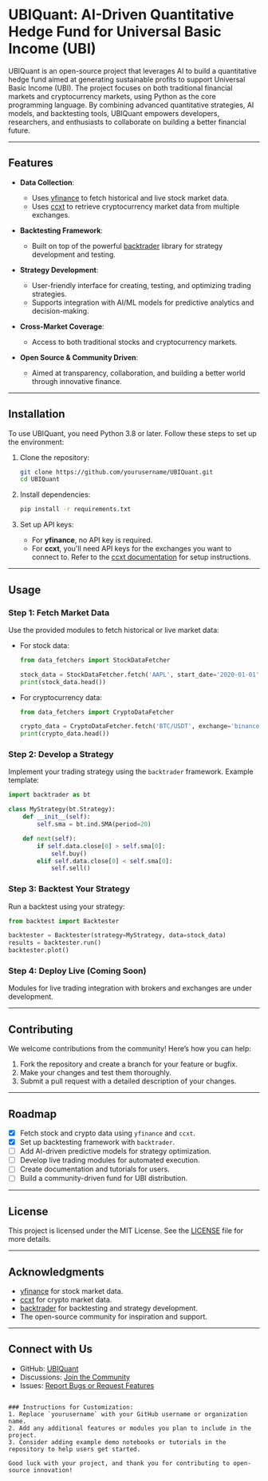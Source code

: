 # UBIQuant: AI-Driven Quantitative Hedge Fund for Universal Basic Income (UBI)

UBIQuant is an open-source project that leverages AI to build a quantitative hedge fund aimed at generating sustainable profits to support Universal Basic Income (UBI). The project focuses on both traditional financial markets and cryptocurrency markets, using Python as the core programming language. By combining advanced quantitative strategies, AI models, and backtesting tools, UBIQuant empowers developers, researchers, and enthusiasts to collaborate on building a better financial future.

---

## Features

- **Data Collection**: 
  - Uses [yfinance](https://pypi.org/project/yfinance/) to fetch historical and live stock market data.
  - Uses [ccxt](https://pypi.org/project/ccxt/) to retrieve cryptocurrency market data from multiple exchanges.

- **Backtesting Framework**: 
  - Built on top of the powerful [backtrader](https://www.backtrader.com/) library for strategy development and testing.

- **Strategy Development**: 
  - User-friendly interface for creating, testing, and optimizing trading strategies.
  - Supports integration with AI/ML models for predictive analytics and decision-making.

- **Cross-Market Coverage**: 
  - Access to both traditional stocks and cryptocurrency markets.

- **Open Source & Community Driven**: 
  - Aimed at transparency, collaboration, and building a better world through innovative finance.

---

## Installation

To use UBIQuant, you need Python 3.8 or later. Follow these steps to set up the environment:

1. Clone the repository:
   ```bash
   git clone https://github.com/yourusername/UBIQuant.git
   cd UBIQuant
   ```

2. Install dependencies:
   ```bash
   pip install -r requirements.txt
   ```

3. Set up API keys:
   - For **yfinance**, no API key is required.
   - For **ccxt**, you'll need API keys for the exchanges you want to connect to. Refer to the [ccxt documentation](https://docs.ccxt.com/en/latest/manual.html#api-keys) for setup instructions.

---

## Usage

### Step 1: Fetch Market Data
Use the provided modules to fetch historical or live market data:
- For stock data:
  ```python
  from data_fetchers import StockDataFetcher

  stock_data = StockDataFetcher.fetch('AAPL', start_date='2020-01-01', end_date='2023-01-01')
  print(stock_data.head())
  ```

- For cryptocurrency data:
  ```python
  from data_fetchers import CryptoDataFetcher

  crypto_data = CryptoDataFetcher.fetch('BTC/USDT', exchange='binance', timeframe='1d')
  print(crypto_data.head())
  ```

### Step 2: Develop a Strategy
Implement your trading strategy using the `backtrader` framework. Example template:
```python
import backtrader as bt

class MyStrategy(bt.Strategy):
    def __init__(self):
        self.sma = bt.ind.SMA(period=20)

    def next(self):
        if self.data.close[0] > self.sma[0]:
            self.buy()
        elif self.data.close[0] < self.sma[0]:
            self.sell()
```

### Step 3: Backtest Your Strategy
Run a backtest using your strategy:
```python
from backtest import Backtester

backtester = Backtester(strategy=MyStrategy, data=stock_data)
results = backtester.run()
backtester.plot()
```

### Step 4: Deploy Live (Coming Soon)
Modules for live trading integration with brokers and exchanges are under development.

---

## Contributing

We welcome contributions from the community! Here’s how you can help:

1. Fork the repository and create a branch for your feature or bugfix.
2. Make your changes and test them thoroughly.
3. Submit a pull request with a detailed description of your changes.

---

## Roadmap

- [x] Fetch stock and crypto data using `yfinance` and `ccxt`.
- [x] Set up backtesting framework with `backtrader`.
- [ ] Add AI-driven predictive models for strategy optimization.
- [ ] Develop live trading modules for automated execution.
- [ ] Create documentation and tutorials for users.
- [ ] Build a community-driven fund for UBI distribution.

---

## License

This project is licensed under the MIT License. See the [LICENSE](LICENSE) file for more details.

---

## Acknowledgments

- [yfinance](https://github.com/ranaroussi/yfinance) for stock market data.
- [ccxt](https://github.com/ccxt/ccxt) for crypto market data.
- [backtrader](https://github.com/mementum/backtrader) for backtesting and strategy development.
- The open-source community for inspiration and support.

---

## Connect with Us

- GitHub: [UBIQuant](https://github.com/yourusername/UBIQuant)
- Discussions: [Join the Community](https://github.com/yourusername/UBIQuant/discussions)
- Issues: [Report Bugs or Request Features](https://github.com/yourusername/UBIQuant/issues)
```

### Instructions for Customization:
1. Replace `yourusername` with your GitHub username or organization name.
2. Add any additional features or modules you plan to include in the project.
3. Consider adding example demo notebooks or tutorials in the repository to help users get started.

Good luck with your project, and thank you for contributing to open-source innovation!
